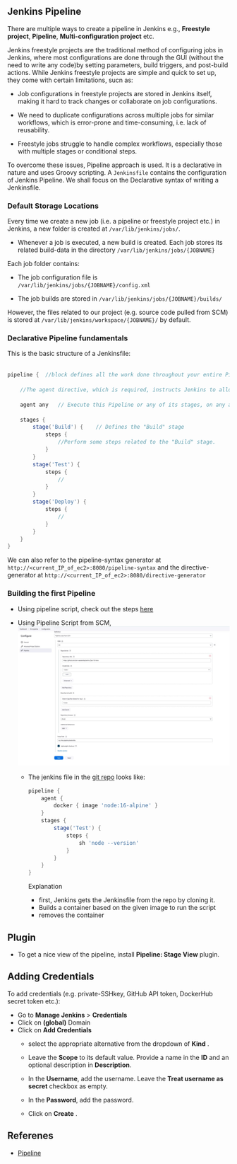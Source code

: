 ## Jenkins Pipeline
There are multiple ways to create a pipeline in Jenkins e.g., **Freestyle project**, **Pipeline**, **Multi-configuration project** etc.

Jenkins freestyle projects are the traditional method of configuring jobs in Jenkins, where most configurations are done through the GUI (without the need to write any code)by setting parameters, build triggers, and post-build actions. While Jenkins freestyle projects are simple and quick to set up, they come with certain limitations, sucn as:

- Job configurations in freestyle projects are stored in Jenkins itself, making it hard to track changes or collaborate on job configurations.

- We need to duplicate configurations across multiple jobs for similar workflows, which is error-prone and time-consuming, i.e. lack of reusability.

- Freestyle jobs struggle to handle complex workflows, especially those with multiple stages or conditional steps.

To overcome these issues, Pipeline approach is used. It is a declarative in nature and uses Groovy scripting. A `Jenkinsfile` contains the configuration of Jenkins Pipeline. We shall focus on the Declarative syntax of writing a Jenkinsfile.

### Default Storage Locations

Every time we create a new job (i.e. a pipeline or freestyle project etc.) in Jenkins, a new folder is created at `/var/lib/jenkins/jobs/`.

- Whenever a job is executed, a new build is created. Each job stores its related build-data in the directory `/var/lib/jenkins/jobs/{JOBNAME}`

Each job folder contains:

- The job configuration file is `/var/lib/jenkins/jobs/{JOBNAME}/config.xml`

- The job builds are stored in `/var/lib/jenkins/jobs/{JOBNAME}/builds/`

However, the files related to our project (e.g. source code pulled from SCM) is stored at `/var/lib/jenkins/workspace/{JOBNAME}/` by default.

### Declarative Pipeline fundamentals
This is the basic structure of a Jenkinsfile:
```groovy

pipeline {  //block defines all the work done throughout your entire Pipeline.

    //The agent directive, which is required, instructs Jenkins to allocate an executor and workspace for the Pipeline.

    agent any   // Execute this Pipeline or any of its stages, on any available agent. Since no external agent is specified, jenkins uses its built-in agent or the same machine where the Jenkins controller is running to execute the jobs 
    
    stages {
        stage('Build') {    // Defines the "Build" stage
            steps {
                //Perform some steps related to the "Build" stage.
            }
        }
        stage('Test') {
            steps {
                //
            }
        }
        stage('Deploy') {
            steps {
                //
            }
        }
    }
}
```
We can also refer to the pipeline-syntax generator at `http://<current_IP_of_ec2>:8080/pipeline-syntax` and the directive-generator at `http://<current_IP_of_ec2>:8080/directive-generator`

### Building the first Pipeline
- Using pipeline script, check out the steps [here](https://www.jenkins.io/doc/book/pipeline/getting-started/#through-the-classic-ui)

- Using Pipeline Script from SCM,
  ![Pipeline Script from SCM](../assets/jenkins-scm-pipeline.JPG)

  - The jenkins file in the [git repo](https://github.com/iam-veeramalla/Jenkins-Zero-To-Hero) looks like:
  
    ```groovy
    pipeline {
        agent {
            docker { image 'node:16-alpine' } 
        }
        stages {
            stage('Test') {
                steps {
                    sh 'node --version'
                }
            }
        }
    }
    ```
    Explanation
    - first, Jenkins gets the Jenkinsfile from the repo by cloning it.
    - Builds a container based on the given image to run the script
    - removes the container

## Plugin
- To get a nice view of the pipeline, install **Pipeline: Stage View** plugin.


## Adding Credentials
To add credentials (e.g. private-SSHkey, GitHub API token, DockerHub secret token etc.):
- Go to **Manage Jenkins** > **Credentials**
- Click on **(global)** Domain
- Click on **Add Credentials**
  - select the appropriate alternative from the dropdown of **Kind** .

  - Leave the **Scope** to its default value. Provide a name in the **ID** and an optional description in **Description**.

  - In the **Username**, add the username. Leave the **Treat username as secret** checkbox as empty.

  - In the **Password**, add the password.

  - Click on **Create** .

## Referenes
- [Pipeline](https://www.jenkins.io/doc/book/pipeline/)

